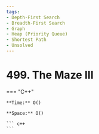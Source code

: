 ```yaml
---
tags:
- Depth-First Search
- Breadth-First Search
- Graph
- Heap (Priority Queue)
- Shortest Path
- Unsolved
---
```



# 499. The Maze III

=== "C++"

    **Time:** O()

    **Space:** O()

    ``` c++
    ```